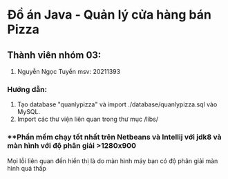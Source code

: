 # Đồ án Java - Quản lý cửa hàng bán Pizza
## Thành viên nhóm 03:
1) Nguyễn Ngọc Tuyền msv: 20211393
### Hướng dẫn:
1) Tạo database "quanlypizza" và import ./database/quanlypizza.sql vào MySQL.
2) Import các thư viện liên quan trong thư mục /libs/
### **Phần mềm chạy tốt nhất trên Netbeans và Intellij với jdk8 và màn hình với độ phân giải >1280x900
Mọi lỗi liên quan đến hiển thị là do màn hình máy bạn có độ phân giải màn hình quá thấp


